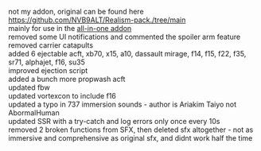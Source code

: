 not my addon, original can be found here https://github.com/NVB9ALT/Realism-pack./tree/main <br/>
mainly for use in the [all-in-one addon](https://github.com/geofs-pilot/GeoFS-All-in-one-Addon/tree/main) <br/>
removed some UI notifications and commented the spoiler arm feature <br/>
removed carrier catapults <br/>
added 6 ejectable acft, xb70, x15, a10, dassault mirage, f14, f15, f22, f35, sr71, alphajet, f16, su35 <br/>
improved ejection script <br/>
added a bunch more propwash acft <br/>
updated fbw <br/>
updated vortexcon to include f16<br/>
updated a typo in 737 immersion sounds - author is Ariakim Taiyo not AbormalHuman <br/>
updated SSR with a try-catch and log errors only once every 10s <br/>
removed 2 broken functions from SFX, then deleted sfx altogether - not as immersive and comprehensive as original sfx, and didnt work half the time
